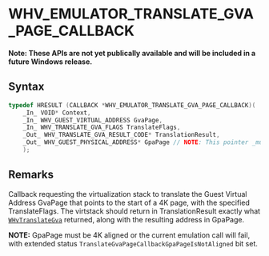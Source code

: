 # WHV_EMULATOR_TRANSLATE_GVA_PAGE_CALLBACK
**Note: These APIs are not yet publically available and will be included in a future Windows release.**

## Syntax

```c
typedef HRESULT (CALLBACK *WHV_EMULATOR_TRANSLATE_GVA_PAGE_CALLBACK)(
    _In_ VOID* Context,
    _In_ WHV_GUEST_VIRTUAL_ADDRESS GvaPage,
    _In_ WHV_TRANSLATE_GVA_FLAGS TranslateFlags,
    _Out_ WHV_TRANSLATE_GVA_RESULT_CODE* TranslationResult,
    _Out_ WHV_GUEST_PHYSICAL_ADDRESS* GpaPage // NOTE: This pointer _must_ be 4K page aligned
    );
```

## Remarks
Callback requesting the virtualization stack to translate the Guest Virtual Address GvaPage that points to the start of a 4K page, with the specified TranslateFlags. The virtstack should return in TranslationResult exactly what [`WHvTranslateGva`](WHvTranslateGva.md) returned, along with the resulting address in GpaPage.

**NOTE:** GpaPage must be 4K aligned or the current emulation call will fail, with extended status `TranslateGvaPageCallbackGpaPageIsNotAligned` bit set.